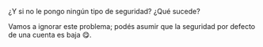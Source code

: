 ¿Y si no le pongo ningún tipo de seguridad? ¿Qué sucede? 

Vamos a ignorar este problema; podés asumir que la seguridad por defecto de una cuenta es baja :yum:.